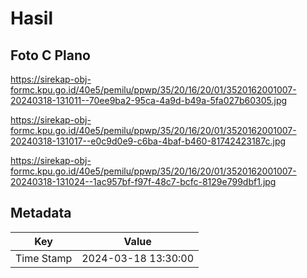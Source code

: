 # Hasil

## Foto C Plano

https://sirekap-obj-formc.kpu.go.id/40e5/pemilu/ppwp/35/20/16/20/01/3520162001007-20240318-131011--70ee9ba2-95ca-4a9d-b49a-5fa027b60305.jpg

https://sirekap-obj-formc.kpu.go.id/40e5/pemilu/ppwp/35/20/16/20/01/3520162001007-20240318-131017--e0c9d0e9-c6ba-4baf-b460-81742423187c.jpg

https://sirekap-obj-formc.kpu.go.id/40e5/pemilu/ppwp/35/20/16/20/01/3520162001007-20240318-131024--1ac957bf-f97f-48c7-bcfc-8129e799dbf1.jpg


## Metadata

| Key        | Value               |
| ---------- | ------------------- |
| Time Stamp | 2024-03-18 13:30:00 |



